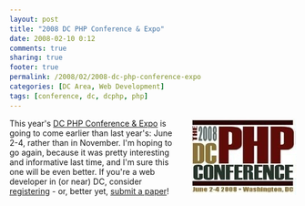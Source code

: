 ```yaml
---
layout: post
title: "2008 DC PHP Conference & Expo"
date: 2008-02-10 0:12
comments: true
sharing: true
footer: true
permalink: /2008/02/2008-dc-php-conference-expo
categories: [DC Area, Web Development]
tags: [conference, dc, dcphp, php]
---
```

<form mt:asset-id="2" class="mt-enclosure mt-enclosure-image" style="display: inline;"><img alt="DC-PHP 2008 Logo" src="/files/images/dcphp2008.jpg" width="186" height="134" class="mt-image-right" style="float: right; margin: 0 0 20px 20px;" /></form>

This year's <a href="http://www.dcphpconference.com/">DC PHP Conference & Expo</a> is going to come earlier than last year's: June 2-4, rather than in November.  I'm hoping to go again, because it was pretty interesting and informative last time, and I'm sure this one will be even better.  If you're a web developer in (or near) DC, consider <a href="https://www.kbconferences.com/registration/dcphp08/">registering</a> - or, better yet, <a href="http://www.dcphpconference.com/node/346">submit a paper</a>!

